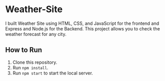 # Weather-Site
I built Weather Site using HTML, CSS, and JavaScript for the frontend and Express and Node.js for the Backend.
This project allows you to check the weather forecast for any city.


## How to Run
1. Clone this repository.
2. Run `npm install`.
3. Run `npm start` to start the local server.



